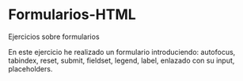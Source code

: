 # Formularios-HTML
Ejercicios sobre formularios

En este ejercicio he realizado un formulario introduciendo: autofocus, tabindex, reset, submit, fieldset, legend, label, enlazado con su input, placeholders.
